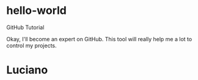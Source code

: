 # hello-world
GitHub Tutorial

Okay, I'll become an expert on GitHub.
This tool will really help me a lot to control my projects.

# Luciano
